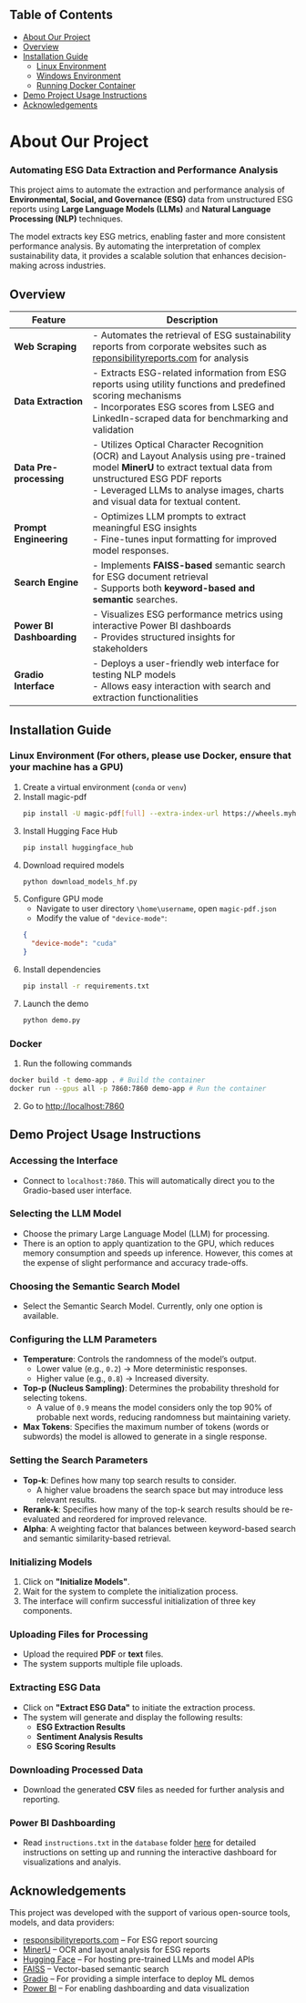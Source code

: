 ## Table of Contents
- [About Our Project](#about-our-project)
- [Overview](#overview)
- [Installation Guide](#installation-guide)
  - [Linux Environment](#linux-environment)
  - [Windows Environment](#windows-environment)
  - [Running Docker Container](#running-docker-container)
- [Demo Project Usage Instructions](#demo-project-usage-instructions)
- [Acknowledgements](#acknowledgements)

# About Our Project
### Automating ESG Data Extraction and Performance Analysis

This project aims to automate the extraction and performance analysis of **Environmental, Social, and Governance (ESG)** data from unstructured ESG reports using **Large Language Models (LLMs)** and **Natural Language Processing (NLP)** techniques.

The model extracts key ESG metrics, enabling faster and more consistent performance analysis. By automating the interpretation of complex sustainability data, it provides a scalable solution that enhances decision-making across industries.

## Overview

| Feature                | Description |
|------------------------|-------------|
| **Web Scraping** | - Automates the retrieval of ESG sustainability reports from corporate websites such as [reponsibilityreports.com](https://www.responsibilityreports.com/) for analysis |
| **Data Extraction**  | - Extracts ESG-related information from ESG reports using utility functions and predefined scoring mechanisms <br /> - Incorporates ESG scores from LSEG and LinkedIn-scraped data for benchmarking and validation |
| **Data Pre-processing** | - Utilizes Optical Character Recognition (OCR) and Layout Analysis using pre-trained model **MinerU** to extract textual data from unstructured ESG PDF reports <br /> - Leveraged LLMs to analyse images, charts and visual data for textual content.|
| **Prompt Engineering**  | - Optimizes LLM prompts to extract meaningful ESG insights <br /> - Fine-tunes input formatting for improved model responses.|
| **Search Engine**     | - Implements **FAISS-based** semantic search for ESG document retrieval <br /> - Supports both **keyword-based and semantic** searches. |
| **Power BI Dashboarding** | - Visualizes ESG performance metrics using interactive Power BI dashboards <br /> - Provides structured insights for stakeholders |
| **Gradio Interface**  | - Deploys a user-friendly web interface for testing NLP models <br /> - Allows easy interaction with search and extraction functionalities |

## Installation Guide
### Linux Environment (For others, please use Docker, ensure that your machine has a GPU)
1. Create a virtual environment (`conda` or `venv`)
2. Install magic-pdf
   ```bash
   pip install -U magic-pdf[full] --extra-index-url https://wheels.myhloli.com
   ```
3. Install Hugging Face Hub
   ```bash
   pip install huggingface_hub
   ```
4. Download required models
   ```bash
   python download_models_hf.py
   ```
5. Configure GPU mode
   - Navigate to user directory `\home\username`, open `magic-pdf.json`
   - Modify the value of `"device-mode"`:
    ```json
    {
      "device-mode": "cuda"
    }
    ```
6. Install dependencies
   ```bash
   pip install -r requirements.txt
   ```
8. Launch the demo
   ```bash
   python demo.py
   ```

### Docker
1. Run the following commands
```bash
docker build -t demo-app . # Build the container
docker run --gpus all -p 7860:7860 demo-app # Run the container
```
2. Go to [http://localhost:7860](http://localhost:7860)


## Demo Project Usage Instructions

### Accessing the Interface
- Connect to `localhost:7860`. This will automatically direct you to the Gradio-based user interface.

### Selecting the LLM Model
- Choose the primary Large Language Model (LLM) for processing.
- There is an option to apply quantization to the GPU, which reduces memory consumption and speeds up inference. However, this comes at the expense of slight performance and accuracy trade-offs.

### Choosing the Semantic Search Model
- Select the Semantic Search Model. Currently, only one option is available.

### Configuring the LLM Parameters
- **Temperature**: Controls the randomness of the model’s output.
  - Lower value (e.g., `0.2`) → More deterministic responses.
  - Higher value (e.g., `0.8`) → Increased diversity.
- **Top-p (Nucleus Sampling)**: Determines the probability threshold for selecting tokens.
  - A value of `0.9` means the model considers only the top 90% of probable next words, reducing randomness but maintaining variety.
- **Max Tokens**: Specifies the maximum number of tokens (words or subwords) the model is allowed to generate in a single response.

### Setting the Search Parameters
- **Top-k**: Defines how many top search results to consider.
  - A higher value broadens the search space but may introduce less relevant results.
- **Rerank-k**: Specifies how many of the top-k search results should be re-evaluated and reordered for improved relevance.
- **Alpha**: A weighting factor that balances between keyword-based search and semantic similarity-based retrieval.

### Initializing Models
1. Click on **"Initialize Models"**.
2. Wait for the system to complete the initialization process.
3. The interface will confirm successful initialization of three key components.

### Uploading Files for Processing
- Upload the required **PDF** or **text** files.
- The system supports multiple file uploads.

### Extracting ESG Data
- Click on **"Extract ESG Data"** to initiate the extraction process.
- The system will generate and display the following results:
  - **ESG Extraction Results**
  - **Sentiment Analysis Results**
  - **ESG Scoring Results**

### Downloading Processed Data
- Download the generated **CSV** files as needed for further analysis and reporting.

### Power BI Dashboarding 
- Read `instructions.txt` in the `database` folder [here](https://github.com/Jaejun02/dsa3101_2420_group12/tree/main/database) for detailed instructions on setting up and running the interactive dashboard for visualizations and analyis.

## Acknowledgements
This project was developed with the support of various open-source tools, models, and data providers:

- [responsibilityreports.com](https://www.responsibilityreports.com/) – For ESG report sourcing
- [MinerU](https://github.com/opendatalab/MinerU) – OCR and layout analysis for ESG reports
- [Hugging Face](https://huggingface.co/) – For hosting pre-trained LLMs and model APIs
- [FAISS](https://github.com/facebookresearch/faiss) – Vector-based semantic search
- [Gradio](https://gradio.app/) – For providing a simple interface to deploy ML demos
- [Power BI](https://powerbi.microsoft.com/) – For enabling dashboarding and data visualization


  


